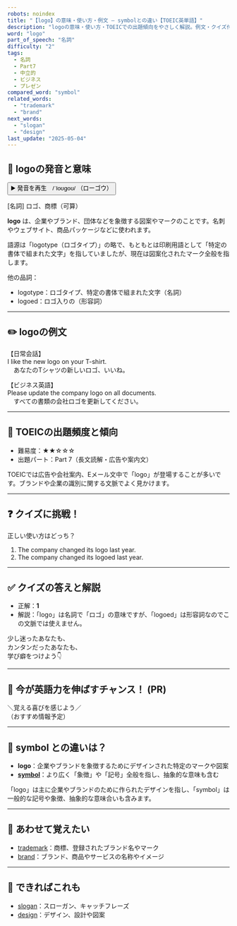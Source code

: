 ```yaml
---
robots: noindex
title: "【logo】の意味・使い方・例文 ― symbolとの違い【TOEIC英単語】"
description: "logoの意味・使い方・TOEICでの出題傾向をやさしく解説。例文・クイズ付きでsymbolとの違いもわかりやすく学べます。"
word: "logo"
part_of_speech: "名詞"
difficulty: "2"
tags:
  - 名詞
  - Part7
  - 中立的
  - ビジネス
  - プレゼン
compared_word: "symbol"
related_words:
  - "trademark"
  - "brand"
next_words:
  - "slogan"
  - "design"
last_update: "2025-05-04"
---
```


## 🔰 logoの発音と意味

<button class="play-audio" onclick="playTTS('logo')">
  <span class="play-audio-main">
    ▶️ 発音を再生　/ˈloʊɡoʊ/
  </span>
  <span class="play-audio-sub">
    （ローゴウ）
  </span>
</button>

[名詞] ロゴ、商標（可算）

**logo** は、企業やブランド、団体などを象徴する図案やマークのことです。名刺やウェブサイト、商品パッケージなどに使われます。

語源は「logotype（ロゴタイプ）」の略で、もともとは印刷用語として「特定の書体で組まれた文字」を指していましたが、現在は図案化されたマーク全般を指します。

他の品詞：  
- logotype：ロゴタイプ、特定の書体で組まれた文字（名詞）
- logoed：ロゴ入りの（形容詞）

---

## ✏️ logoの例文

【日常会話】  
I like the new logo on your T-shirt.  
　あなたのTシャツの新しいロゴ、いいね。

【ビジネス英語】  
Please update the company logo on all documents.  
　すべての書類の会社ロゴを更新してください。

---

## 🎯 TOEICの出題頻度と傾向

- 難易度：★★☆☆☆
- 出題パート：Part 7（長文読解・広告や案内文）

TOEICでは広告や会社案内、Eメール文中で「logo」が登場することが多いです。ブランドや企業の識別に関する文脈でよく見かけます。

---

## ❓ クイズに挑戦！

正しい使い方はどっち？

1. The company changed its logo last year.  
2. The company changed its logoed last year.

---

## ✅ クイズの答えと解説

- 正解：**1**
- 解説：「logo」は名詞で「ロゴ」の意味ですが、「logoed」は形容詞なのでこの文脈では使えません。

少し迷ったあなたも、  
カンタンだったあなたも、  
学び癖をつけよう👇️

---

## 🚀 今が英語力を伸ばすチャンス！ (PR)

<div class="info-center">
＼覚える喜びを感じよう／<br>  
（おすすめ情報予定）
</div>

---

## 🤔  symbol との違いは？

- **logo**：企業やブランドを象徴するためにデザインされた特定のマークや図案
- **[symbol](/word/symbol)**：より広く「象徴」や「記号」全般を指し、抽象的な意味も含む

「logo」は主に企業やブランドのために作られたデザインを指し、「symbol」は一般的な記号や象徴、抽象的な意味合いも含みます。

---

## 🧩 あわせて覚えたい

- [trademark](/word/trademark)：商標、登録されたブランド名やマーク
- [brand](/word/brand)：ブランド、商品やサービスの名称やイメージ

---

## 📖 できればこれも

- [slogan](/word/slogan)：スローガン、キャッチフレーズ
- [design](/word/design)：デザイン、設計や図案

<!-- cvid: aid28_bid42 -->
